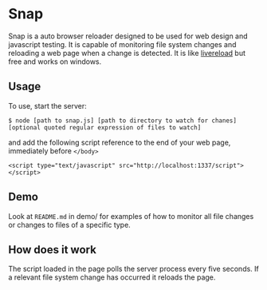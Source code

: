 Snap
====

Snap is a auto browser reloader designed to be used for web design  and javascript testing. It is capable of monitoring file system changes and reloading a web page when a change is detected. It is like [livereload](http://livereload.com/) but free and works on windows.

Usage
-----

To use, start the server:

    $ node [path to snap.js] [path to directory to watch for chanes] [optional quoted regular expression of files to watch]

and add the following script reference to the end of your web page, immediately before `</body>`

    <script type="text/javascript" src="http://localhost:1337/script"></script>

Demo
----

Look at `README.md` in demo/ for examples of how to monitor all file changes or changes to files of a specific type. 

How does it work
----------------

The script loaded in the page polls the server process every five seconds. If a relevant file system change has occurred it reloads the page.